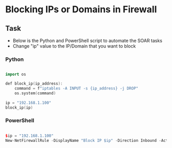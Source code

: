 # Blocking IPs or Domains in Firewall


## Task

* Below is the Python and PowerShell script to automate the SOAR tasks
* Change "ip" value to the IP/Domain that you want to block

### Python

```cpp

import os

def block_ip(ip_address):
    command = f"iptables -A INPUT -s {ip_address} -j DROP"
    os.system(command)
    
ip = "192.168.1.100"
block_ip(ip)

```

### PowerShell

```cpp

$ip = "192.168.1.100"
New-NetFirewallRule -DisplayName "Block IP $ip" -Direction Inbound -Action Block -RemoteAddress $ip

```
